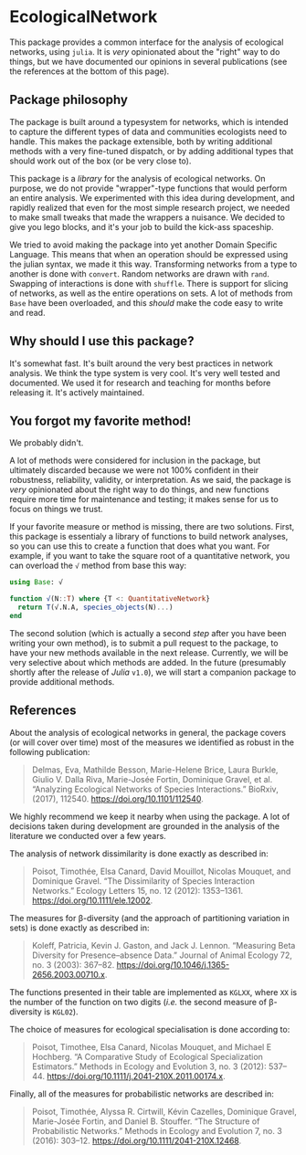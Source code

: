 # EcologicalNetwork

This package provides a common interface for the analysis of ecological
networks, using `julia`. It is *very* opinionated about the "right" way to do
things, but we have documented our opinions in several publications (see the
references at the bottom of this page).

## Package philosophy

The package is built around a typesystem for networks, which is intended to
capture the different types of data and communities ecologists need to handle.
This makes the package extensible, both by writing additional methods with a
very fine-tuned dispatch, or by adding additional types that should work out of
the box (or be very close to).

This package is a *library* for the analysis of ecological networks. On purpose,
we do not provide "wrapper"-type functions that would perform an entire
analysis. We experimented with this idea during development, and rapidly
realized that even for the most simple research project, we needed to make small
tweaks that made the wrappers a nuisance. We decided to give you lego blocks,
and it's your job to build the kick-ass spaceship.

We tried to avoid making the package into yet another Domain Specific Language.
This means that when an operation should be expressed using the julian syntax,
we made it this way. Transforming networks from a type to another is done with
`convert`. Random networks are drawn with `rand`. Swapping of interactions is
done with `shuffle`. There is support for slicing of networks, as well as the
entire operations on sets. A lot of methods from `Base` have been overloaded,
and this *should* make the code easy to write and read.

## Why should I use this package?

It's somewhat fast. It's built around the very best practices in network
analysis. We think the type system is very cool. It's very well tested and
documented. We used it for research and teaching for months before releasing it.
It's actively maintained.

## You forgot my favorite method!

We probably didn't.

A lot of methods were considered for inclusion in the package, but ultimately
discarded because we were not 100% confident in their robustness, reliability,
validity, or interpretation. As we said, the package is *very* opinionated about
the right way to do things, and new functions require more time for maintenance
and testing; it makes sense for us to focus on things we trust.

If your favorite measure or method is missing, there are two solutions. First,
this package is essentialy a library of functions to build network analyses, so
you can use this to create a function that does what you want. For example, if
you want to take the square root of a quantitative network, you can overload the `√`
method from base this way:

~~~ julia
using Base: √

function √(N::T) where {T <: QuantitativeNetwork}
  return T(√.N.A, species_objects(N)...)
end
~~~

The second solution (which is actually a second *step* after you have been
writing your own method), is to submit a pull request to the package, to have
your new methods available in the next release. Currently, we will be very
selective about which methods are added. In the future (presumably shortly after
the release of *Julia* `v1.0`), we will start a companion package to provide
additional methods.

## References

About the analysis of ecological networks in general, the package covers (or
will cover over time) most of the measures we identified as robust in the
following publication:

> Delmas, Eva, Mathilde Besson, Marie-Helene Brice, Laura Burkle, Giulio V.
> Dalla Riva, Marie-Josée Fortin, Dominique Gravel, et al. “Analyzing Ecological
> Networks of Species Interactions.” BioRxiv, (2017), 112540.
> https://doi.org/10.1101/112540.

We highly recommend we keep it nearby when using the package. A lot of decisions
taken during development are grounded in the analysis of the literature we
conducted over a few years.

The analysis of network dissimilarity is done exactly as described in:

> Poisot, Timothée, Elsa Canard, David Mouillot, Nicolas Mouquet, and Dominique
> Gravel. “The Dissimilarity of Species Interaction Networks.” Ecology Letters
> 15, no. 12 (2012): 1353–1361. https://doi.org/10.1111/ele.12002.

The measures for β-diversity (and the approach of partitioning variation in
sets) is done exactly as described in:

> Koleff, Patricia, Kevin J. Gaston, and Jack J. Lennon. “Measuring Beta
> Diversity for Presence–absence Data.” Journal of Animal Ecology 72, no. 3
> (2003): 367–82. https://doi.org/10.1046/j.1365-2656.2003.00710.x.

The functions presented in their table are implemented as `KGLXX`, where `XX` is
the number of the function on two digits (*i.e.* the second measure of
β-diversity is `KGL02`).

The choice of measures for ecological specialisation is done according to:

> Poisot, Timothee, Elsa Canard, Nicolas Mouquet, and Michael E Hochberg. “A
> Comparative Study of Ecological Specialization Estimators.” Methods in Ecology
> and Evolution 3, no. 3 (2012): 537–44.
> https://doi.org/10.1111/j.2041-210X.2011.00174.x.

Finally, all of the measures for probabilistic networks are described in:

> Poisot, Timothée, Alyssa R. Cirtwill, Kévin Cazelles, Dominique Gravel,
> Marie-Josée Fortin, and Daniel B. Stouffer. “The Structure of Probabilistic
> Networks.” Methods in Ecology and Evolution 7, no. 3 (2016): 303–12.
> https://doi.org/10.1111/2041-210X.12468.
